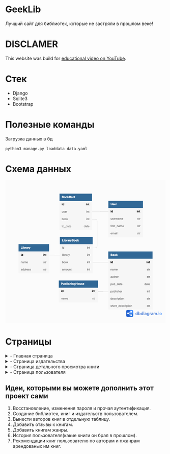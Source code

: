 # GeekLib
Лучший сайт для библиотек, которые не застряли в прошлом веке!

# DISCLAMER

This website was build for [educational video on YouTube](https://www.youtube.com/watch?v=5mlWzkJieUI&t=1403s). 

# Стек

- Django
- Sqlite3
- Bootstrap

# Полезные команды

Загрузка данных в бд
```
python3 manage.py loaddata data.yaml
```

# Схема данных
![db architecture](./docs/GeekLib.png?raw=true)

# Страницы

<details>
  <summary>- Главная страница</summary>

  ## Главная
  
  Страница со всемм доступными на сервисе книгами.
</details>

<details>
  <summary>- Страница издательства</summary>

  ## Страница издательства
  
  Страница со всеми книгами издательства.
</details>

<details>
  <summary>- Страница детального просмотра книги</summary>

  ## Страница детального просмотра книги
  
  На этой странице будет описание книги и списко библиотке, в которых можно взять эту книгу.
</details>

<details>
  <summary>- Страница пользователя</summary>

  ## Страница пользователя
  
  На этой странице будет отображена краткая информация о пользователе и книги, которые он арендовал.
</details>


## Идеи, которыми вы можете дополнить этот проект сами

1. Восстановление, изменения пароля и прочая аутентификация.
2. Создание библиотек, книг и издательств пользователем.
3. Вынести авторов книг в отдельную таблицу.
4. Добавить отзывы к книгам.
5. Добавить книгам жанры.
6. История пользователя(какие книги он брал в прошлом).
7. Рекомендации книг пользователю по авторам и пжанрам арендованых им книг.



